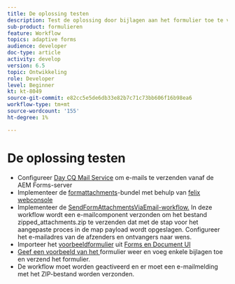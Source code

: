 ```yaml
---
title: De oplossing testen
description: Test de oplossing door bijlagen aan het formulier toe te voegen en activeer de workflow om de e-mail te verzenden.
sub-product: formulieren
feature: Workflow
topics: adaptive forms
audience: developer
doc-type: article
activity: develop
version: 6.5
topic: Ontwikkeling
role: Developer
level: Beginner
kt: kt-8049
source-git-commit: e82cc5e5de6db33e82b7c71c73bb606f16b98ea6
workflow-type: tm+mt
source-wordcount: '155'
ht-degree: 1%

---
```



# De oplossing testen


* Configureer [Day CQ Mail Service](https://experienceleague.adobe.com/docs/experience-manager-65/administering/operations/notification.html?lang=en#configuring-the-mail-service) om e-mails te verzenden vanaf de AEM Forms-server
* Implementeer de [formattachments](assets/formattachments.formattachments.core-1.0-SNAPSHOT.jar)-bundel met behulp van [felix webconsole](http://localhost:4502/system/console/bundles)
* Implementeer de [SendFormAttachmentsViaEmail-workflow.](assets/zipped-form-attachments-model.zip) In deze workflow wordt een e-mailcomponent verzonden om het bestand zipped_attachments.zip te verzenden dat met de stap voor het aangepaste proces in de map payload wordt opgeslagen. Configureer het e-mailadres van de afzenders en ontvangers naar wens.
* Importeer het [voorbeeldformulier](assets/zip-form-attachments-form.zip) uit [Forms en Document UI](http://localhost:4502/aem/forms.html/content/dam/formsanddocuments)
* [Geef een voorbeeld van het ](http://localhost:4502/content/dam/formsanddocuments/zippformattachments/jcr:content?wcmmode=disabled) formulier weer en voeg enkele bijlagen toe en verzend het formulier.
* De workflow moet worden geactiveerd en er moet een e-mailmelding met het ZIP-bestand worden verzonden.

